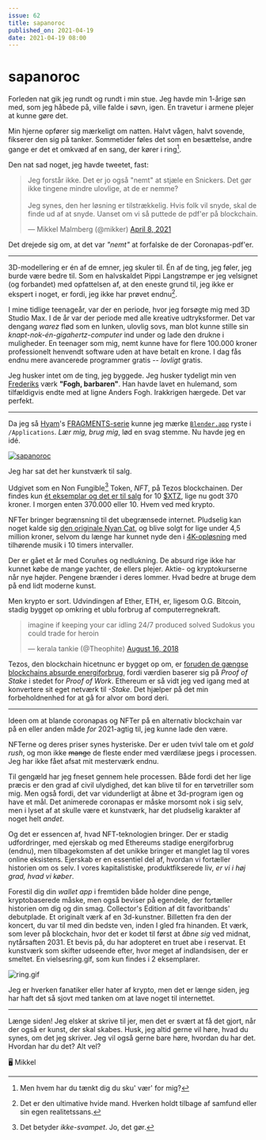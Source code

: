 ```yaml
---
issue: 62
title: sapanoroc
published_on: 2021-04-19
date: 2021-04-19 08:00
---
```

# sapanoroc

Forleden nat gik jeg rundt og rundt i min stue. Jeg havde min 1-årige søn med, som jeg håbede på, ville falde i søvn, igen. En travetur i armene plejer at kunne gøre det.

Min hjerne opfører sig mærkeligt om natten. Halvt vågen, halvt sovende, fikserer den sig på tanker. Sommetider føles det som en besættelse, andre gange er det et omkvæd af en sang, der kører i ring[^ringer].

Den nat sad noget, jeg havde tweetet, fast:

<blockquote class="twitter-tweet"><p lang="da" dir="ltr">Jeg forstår ikke. Det er jo også &quot;nemt&quot; at stjæle en Snickers. Det gør ikke tingene mindre ulovlige, at de er nemme?<br><br>Jeg synes, den her løsning er tilstrækkelig. Hvis folk vil snyde, skal de finde ud af at snyde. Uanset om vi så puttede de pdf&#39;er på blockchain.</p>&mdash; Mikkel Malmberg (@mikker) <a href="https://twitter.com/mikker/status/1380071516910542849?ref_src=twsrc%5Etfw">April 8, 2021</a></blockquote> <script async src="https://platform.twitter.com/widgets.js" charset="utf-8"></script>

Det drejede sig om, at det var *"nemt"* at forfalske de der Coronapas-pdf'er.

---

3D-modellering er én af de emner, jeg skuler til. Én af de ting, jeg føler, jeg burde være bedre til. Som en halvskaldet Pippi Langstrømpe er jeg velsignet (og forbandet) med opfattelsen af, at den eneste grund til, jeg ikke er ekspert i noget, er fordi, jeg ikke har prøvet endnu[^hvidmand].

I mine tidlige teenageår, var der en periode, hvor jeg forsøgte mig med 3D Studio Max. I de år var der periode med alle kreative udtryksformer. Det var dengang _warez_ flød som en lunken, ulovlig sovs, man blot kunne stille sin *knapt-nok-én-gigahertz-computer* ind under og lade den drukne i muligheder. En teenager som mig, nemt kunne have for flere 100.000 kroner professionelt henvendt software uden at have betalt en krone. I dag fås endnu mere avancerede programmer gratis -- *lovligt* gratis.

Jeg husker intet om de ting, jeg byggede. Jeg husker tydeligt min ven [Frederiks][] værk **"Fogh, barbaren"**. Han havde lavet en hulemand, som tilfældigvis endte med at ligne Anders Fogh. Irakkrigen hærgede. Det var perfekt.

---

Da jeg så [Hyam][]'s [FRAGMENTS-serie](https://twitter.com/hyumankind/status/1370919107256676352) kunne jeg mærke [`Blender.app`](https://www.blender.org) ryste i `/Applications`. _Lær mig, brug mig_, lød en svag stemme. Nu havde jeg en idé.

[![sapanoroc](https://s3.brnbw.com/0001-0060-3-PgcE1Sd4U6n7YiibFuDsQQrAx17Nhze36SXuE0GxLEm6g7L5lIQwSSZyUv8oxmS4i3fKrN4ZsH9Su5cCO1VooCaWOdp3IGu7BmwQ.gif)](https://www.hicetnunc.xyz/objkt/31586)

Jeg har sat det her kunstværk til salg.

Udgivet som en Non Fungible[^fungible] Token, *NFT*, på Tezos blockchainen. Der findes kun [ét eksemplar og det er til salg](https://www.hicetnunc.xyz/objkt/31586) for 10 [$XTZ](https://www.coinbase.com/price/tezos), lige nu godt 370 kroner. I morgen enten 370.000 eller 10. Hvem ved med krypto.

NFTer bringer begrænsning til det ubegrænsede internet. Pludselig kan noget kalde sig [den originale Nyan Cat](https://foundation.app/NyanCat/nyan-cat-219), og blive solgt for lige under 4,5 million kroner, selvom du længe har kunnet nyde den i [4K-opløsning](https://www.youtube.com/watch?v=SkgTxQm9DWM) med tilhørende musik i 10 timers intervaller.

Der er gået et år med Coruñes og nedlukning. De absurd rige ikke har kunnet købe de mange yachter, de ellers plejer. Aktie- og kryptokurserne når nye højder. Pengene brænder i deres lommer. Hvad bedre at bruge dem på end lidt moderne kunst.

Men krypto er sort. Udvindingen af Ether, ETH, er, ligesom O.G. Bitcoin, stadig bygget op omkring et ublu forbrug af computerregnekraft.

<blockquote class="twitter-tweet"><p lang="en" dir="ltr">imagine if keeping your car idling 24/7 produced solved Sudokus you could trade for heroin</p>&mdash; kerala tankie (@Theophite) <a href="https://twitter.com/Theophite/status/1030225104234373121?ref_src=twsrc%5Etfw">August 16, 2018</a></blockquote> <script async src="https://platform.twitter.com/widgets.js" charset="utf-8"></script>

Tezos, den blockchain hicetnunc er bygget op om, er [foruden de gængse blockchains absurde energiforbrug](https://medium.com/tqtezos/proof-of-work-vs-proof-of-stake-the-ecological-footprint-c58029faee44), fordi værdien baserer sig på _Proof of Stake_ i stedet for _Proof of Work_.  Ethereum er så vidt jeg ved igang med at konvertere sit eget netværk til *-Stake*. Det hjælper på det min forbeholdnenhed for at gå for alvor om bord deri.

---

Ideen om at blande coronapas og NFTer på en alternativ blockchain var på en eller anden måde _for_ 2021-agtig til, jeg kunne lade den være.

NFTerne og deres priser synes hysteriske. Der er uden tvivl tale om et _gold rush_, og mon ikke <del>mange</del> de fleste ender med værdilæse jpegs i processen. Jeg har ikke fået afsat mit mesterværk endnu.

Til gengæld har jeg fneset gennem hele processen. Både fordi det her lige præcis er den grad af civil ulydighed, det kan blive til for en tørvetriller som mig. Men også fordi, det var vidunderligt at åbne et 3d-program igen og have et mål. Det animerede coronapas er måske morsomt nok i sig selv, men i lyset af at skulle være et kunstværk, har det pludselig karakter af noget helt _andet_.

Og det er essencen af, hvad NFT-teknologien bringer. Der er stadig udfordringer, med ejerskab og med Ethereums stadige energiforbrug (endnu), men tilbagekomsten af det unikke bringer et manglet lag til vores online eksistens. Ejerskab er en essentiel del af, hvordan vi fortæller historien om os selv. I vores kapitalistiske, produktfikserede liv, _er vi i høj grad, hvad vi køber_.

Forestil dig din _wallet app_ i fremtiden både holder dine penge, kryptobaserede måske, men også beviser på egendele, der fortæller historien om dig og din smag. Collector's Edition af dit favoritbands' debutplade. Et originalt værk af en 3d-kunstner. Billetten fra den der koncert, du var til med din bedste ven, inden I gled fra hinanden. Et værk, som lever på blockchain, hvor det er kodet til først at *åbne sig* ved midnat, nytårsaften 2031. Et bevis på, du har adopteret en truet abe i reservat. Et kunstværk som skifter udseende efter, hvor meget af indlandsisen, der er smeltet. En vielsesring.gif, som kun findes i 2 eksemplarer.

![ring.gif](https://s3.brnbw.com/a05f392d4806eaedf970a04d240f681c-JVkEoXWzue3fRGtxPC3FWsb9h4kVCpVV0uDk33E1jmy560hF8udGkno8WpN5MthafqSQMJCduaoWUkTy4d7ZUgwRJ3iSbDRUNpOu.gif)

Jeg er hverken fanatiker eller hater af krypto, men det er længe siden, jeg har haft det så sjovt med tanken om at lave noget til internettet.

---

Længe siden! Jeg elsker at skrive til jer, men det er svært at få det gjort, når der også er kunst, der skal skabes. Husk, jeg altid gerne vil høre, hvad du synes, om det jeg skriver. Jeg vil også gerne bare høre, hvordan du har det. Hvordan har du det? Alt vel?

🖥 Mikkel









[^fungible]: Det betyder _ikke-svampet_. Jo, det gør.
[^ringer]: Men hvem har du tænkt dig du sku' vær' for mig?
[^hvidmand]: Det er den ultimative hvide mand. Hverken holdt tilbage af samfund eller sin egen realitetssans.

[Frederiks]: https://www.instagram.com/p/CKCSHoQB_IK/
[HYAM]: https://www.hyumankind.com
